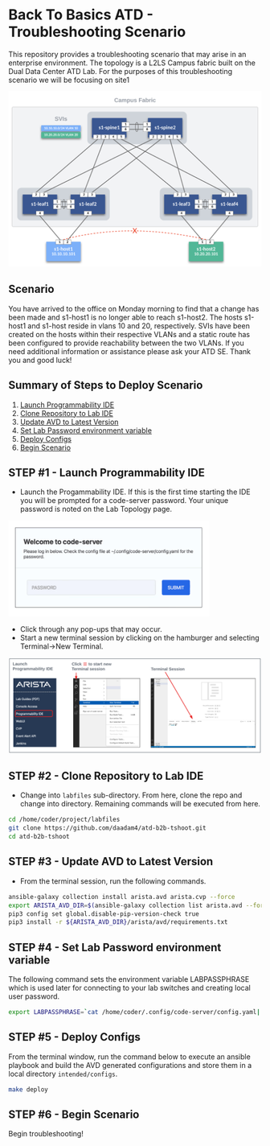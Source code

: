 # Back To Basics ATD - Troubleshooting Scenario

This repository provides a troubleshooting scenario that may arise in an enterprise environment.  The topology is a L2LS Campus fabric built on the Dual Data Center ATD Lab. For the purposes of this troubleshooting scenario we will be focusing on site1

![Topo](images/ATD-Campus-Topo.png)

## Scenario

You have arrived to the office on Monday morning to find that a change has been made and s1-host1 is no longer able to reach s1-host2.  The hosts s1-host1 and s1-host reside in vlans 10 and 20, respectively. SVIs have been created on the hosts within their respective VLANs and a static route has been configured to provide reachability between the two VLANs. If you need additional information or assistance please ask your ATD SE.  Thank you and good luck!

## Summary of Steps to Deploy Scenario

1. [Launch Programmability IDE](#step-1---launch-programmability-ide)
2. [Clone Repository to Lab IDE](#step-2---clone-repository-to-lab-ide)
3. [Update AVD to Latest Version](#step-3---update-avd-to-latest-version)
4. [Set Lab Password environment variable](#step-4---set-lab-password-environment-variable)
5. [Deploy Configs](#step-5---deploy-configs)
6. [Begin Scenario](#step-6---begin-scenario)

## STEP #1 - Launch Programmability IDE

- Launch the Progammability IDE.  If this is the first time starting the IDE you will be prompted for a code-server password.  Your unique password is noted on the Lab Topology page.

<img src="images/code-server.png" alt="folder" width="400"/>

- Click through any pop-ups that may occur.
- Start a new terminal session by clicking on the hamburger and selecting Terminal->New Terminal.

![Topo](images/programmability_ide.png)

## STEP #2 - Clone Repository to Lab IDE

- Change into `labfiles` sub-directory.  From here, clone the repo and change into directory. Remaining commands will be executed from here.

``` bash
cd /home/coder/project/labfiles
git clone https://github.com/daadam4/atd-b2b-tshoot.git
cd atd-b2b-tshoot
```

## STEP #3 - Update AVD to Latest Version

- From the terminal session, run the following commands.

``` bash
ansible-galaxy collection install arista.avd arista.cvp --force
export ARISTA_AVD_DIR=$(ansible-galaxy collection list arista.avd --format yaml | head -1 | cut -d: -f1)
pip3 config set global.disable-pip-version-check true
pip3 install -r ${ARISTA_AVD_DIR}/arista/avd/requirements.txt
```

## STEP #4 - Set Lab Password environment variable

The following command sets the environment variable LABPASSPHRASE which is used later for connecting to your lab switches and creating local user password.

``` bash
export LABPASSPHRASE=`cat /home/coder/.config/code-server/config.yaml| grep "password:" | awk '{print $2}'`
```

## STEP #5 - Deploy Configs

From the terminal window, run the command below to execute an ansible playbook and build the AVD generated configurations and store them in a local directory `intended/configs`.

``` bash
make deploy
```

## STEP #6 - Begin Scenario

Begin troubleshooting!
